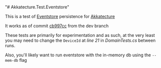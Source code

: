 "# Akkatecture.Test.Eventstore" 

This is a test of [Eventstore](https://eventstore.org/) persistence for [Akkatecture](https://github.com/Lutando/Akkatecture)

It works as of commit [cb997cc](https://github.com/Lutando/Akkatecture/commit/cb997ccb2f3649972982bb32cbd8c6b26fb335d3) from the dev branch

These tests are primarily for experimentation and as such, at the very least you may need to change the `DeviceId` at *line 21* in *DomainTests.cs* between runs.

Also, you'll likely want to run eventstore with the in-memory db using the ``--mem-db`` flag

